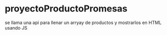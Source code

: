 # proyectoProductoPromesas
se llama una api para llenar un arryay de productos y mostrarlos en HTML usando JS
